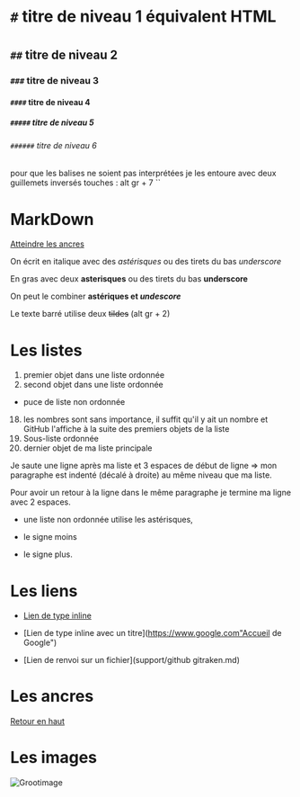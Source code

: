 # `#` titre de niveau 1 équivalent HTML <h1></h1>
## `##` titre de niveau 2
### `###` titre de niveau 3
#### `####` titre de niveau 4
##### `#####` titre de niveau 5
###### `######` titre de niveau 6

pour que les balises ne soient pas interprétées je les entoure avec deux guillemets inversés touches : alt gr + 7 ``

# MarkDown

<a name="top">

[Atteindre les ancres](#ancres)


On écrit en italique avec des *astérisques* ou des tirets du bas _underscore_

En gras avec deux **asterisques** ou des tirets du bas __underscore__

On peut le combiner **astériques et _undescore_**

Le texte barré utilise deux ~~tildes~~ (alt gr + 2)

# Les listes

1. premier objet dans une liste ordonnée
2. second objet dans une liste ordonnée
  * puce de liste non ordonnée
18. les nombres sont sans importance, il suffit qu'il y ait un nombre et GitHub l'affiche à la suite des premiers objets de la liste
  18. Sous-liste ordonnée
4. dernier objet de ma liste principale

  Je saute une ligne après ma liste et 3 espaces de début de ligne => mon paragraphe est indenté (décalé à droite) au même niveau que ma liste.

  Pour avoir un retour à la ligne dans le même paragraphe je termine ma ligne avec 2 espaces.

  * une liste non ordonnée utilise les astérisques,
  - le signe moins
  + le signe plus.

# Les liens

  * [Lien de type inline](htpps://google.com)

  * [Lien de type inline avec un titre](https://www.google.com"Accueil de Google")

  * [Lien de renvoi sur un fichier](support/github gitraken.md)


# Les ancres

<a name="ancres">

[Retour en haut](#top)

# Les images

![Grootimage](https://media2.giphy.com/media/l4FGrYKtP0pBGpBAY/200w.webp#2-grid1)
